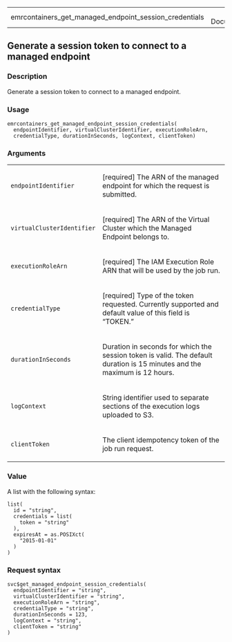 <table style="width: 100%;">
<tbody>
<tr class="odd">
<td>emrcontainers_get_managed_endpoint_session_credentials</td>
<td style="text-align: right;">R Documentation</td>
</tr>
</tbody>
</table>

## Generate a session token to connect to a managed endpoint

### Description

Generate a session token to connect to a managed endpoint.

### Usage

    emrcontainers_get_managed_endpoint_session_credentials(
      endpointIdentifier, virtualClusterIdentifier, executionRoleArn,
      credentialType, durationInSeconds, logContext, clientToken)

### Arguments

<table>
<colgroup>
<col style="width: 35%" />
<col style="width: 65%" />
</colgroup>
<tbody>
<tr class="odd">
<td><code
id="emrcontainers_get_managed_endpoint_session_credentials_:_endpointIdentifier">endpointIdentifier</code></td>
<td><p>[required] The ARN of the managed endpoint for which the request
is submitted.</p></td>
</tr>
<tr class="even">
<td><code
id="emrcontainers_get_managed_endpoint_session_credentials_:_virtualClusterIdentifier">virtualClusterIdentifier</code></td>
<td><p>[required] The ARN of the Virtual Cluster which the Managed
Endpoint belongs to.</p></td>
</tr>
<tr class="odd">
<td><code
id="emrcontainers_get_managed_endpoint_session_credentials_:_executionRoleArn">executionRoleArn</code></td>
<td><p>[required] The IAM Execution Role ARN that will be used by the
job run.</p></td>
</tr>
<tr class="even">
<td><code
id="emrcontainers_get_managed_endpoint_session_credentials_:_credentialType">credentialType</code></td>
<td><p>[required] Type of the token requested. Currently supported and
default value of this field is “TOKEN.”</p></td>
</tr>
<tr class="odd">
<td><code
id="emrcontainers_get_managed_endpoint_session_credentials_:_durationInSeconds">durationInSeconds</code></td>
<td><p>Duration in seconds for which the session token is valid. The
default duration is 15 minutes and the maximum is 12 hours.</p></td>
</tr>
<tr class="even">
<td><code
id="emrcontainers_get_managed_endpoint_session_credentials_:_logContext">logContext</code></td>
<td><p>String identifier used to separate sections of the execution logs
uploaded to S3.</p></td>
</tr>
<tr class="odd">
<td><code
id="emrcontainers_get_managed_endpoint_session_credentials_:_clientToken">clientToken</code></td>
<td><p>The client idempotency token of the job run request.</p></td>
</tr>
</tbody>
</table>

### Value

A list with the following syntax:

    list(
      id = "string",
      credentials = list(
        token = "string"
      ),
      expiresAt = as.POSIXct(
        "2015-01-01"
      )
    )

### Request syntax

    svc$get_managed_endpoint_session_credentials(
      endpointIdentifier = "string",
      virtualClusterIdentifier = "string",
      executionRoleArn = "string",
      credentialType = "string",
      durationInSeconds = 123,
      logContext = "string",
      clientToken = "string"
    )
